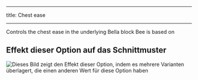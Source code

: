 ***

title: Chest ease

***

Controls the chest ease in the underlying Bella block Bee is based on

## Effekt dieser Option auf das Schnittmuster

![Dieses Bild zeigt den Effekt dieser Option, indem es mehrere Varianten überlagert, die einen anderen Wert für diese Option haben](bee_chestease_sample.svg "Effekt dieser Option auf das Schnittmuster")
